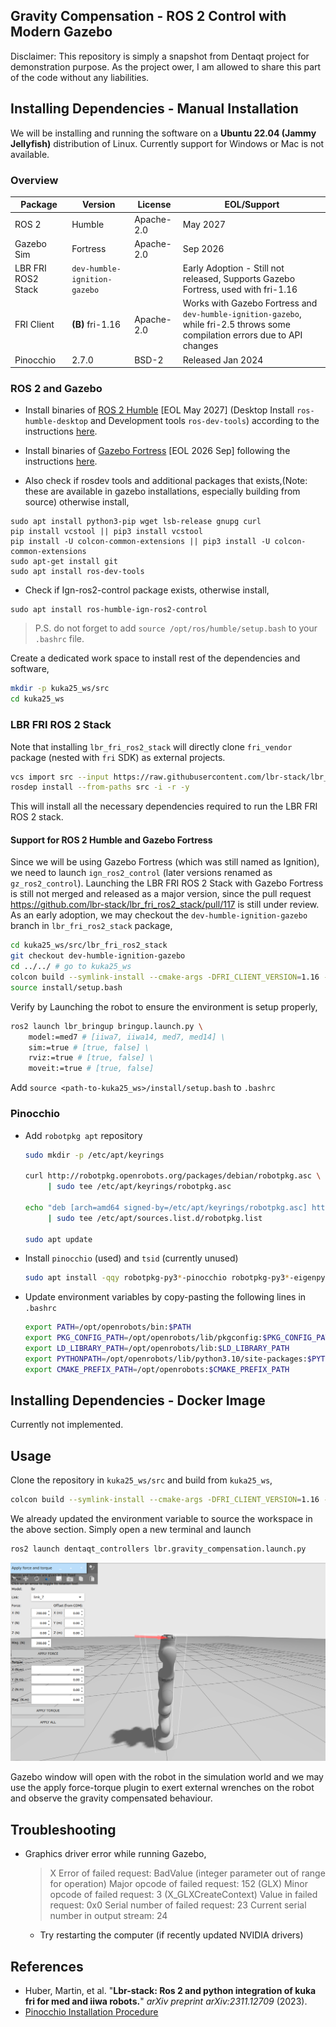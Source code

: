 ## Gravity Compensation - ROS 2 Control with Modern Gazebo

Disclaimer: This repository is simply a snapshot from Dentaqt project for demonstration purpose. As the project ower, I am allowed to share this part of the code without any liabilities.

## Installing Dependencies - Manual Installation

We will be installing and running the software on a **Ubuntu 22.04 (Jammy Jellyfish)** distribution of Linux. Currently support for Windows or Mac is not available.

### Overview

| Package            | Version                      | License    | EOL/Support                                                  |
| ------------------ | ---------------------------- | ---------- | ------------------------------------------------------------ |
| ROS 2              | Humble                       | Apache-2.0 | May 2027                                                     |
| Gazebo Sim         | Fortress                     | Apache-2.0 | Sep 2026                                                     |
| LBR FRI ROS2 Stack | `dev-humble-ignition-gazebo` |            | Early Adoption - Still not released, Supports Gazebo Fortress, used with fri-1.16 |
| FRI Client         | **(B)** fri-1.16             | Apache-2.0 | Works with Gazebo Fortress and `dev-humble-ignition-gazebo`, while fri-2.5 throws some compilation errors due to API changes |
| Pinocchio          | 2.7.0                        | BSD-2      | Released Jan 2024                                            |

### ROS 2 and Gazebo

- Install binaries of [ROS 2 Humble](https://docs.ros.org/en/humble/Releases/Release-Humble-Hawksbill.html) [EOL May 2027] (Desktop Install `ros-humble-desktop` and Development tools `ros-dev-tools`) according to the instructions [here](https://docs.ros.org/en/humble/Installation/Ubuntu-Install-Debians.html).
- Install binaries of [Gazebo Fortress](https://gazebosim.org/docs/fortress/install) [EOL 2026 Sep] following the instructions [here](https://gazebosim.org/docs/fortress/install_ubuntu).

- Also check if rosdev tools and additional packages that exists,(Note: these are available in gazebo installations, especially building from source) otherwise install,

```
sudo apt install python3-pip wget lsb-release gnupg curl
pip install vcstool || pip3 install vcstool
pip install -U colcon-common-extensions || pip3 install -U colcon-common-extensions
sudo apt-get install git
sudo apt install ros-dev-tools
```

- Check if Ign-ros2-control package exists, otherwise install,

```
sudo apt install ros-humble-ign-ros2-control
```

> P.S. do not forget to add `source /opt/ros/humble/setup.bash` to your `.bashrc` file.

Create a dedicated work space to install rest of the dependencies and software,

```sh
mkdir -p kuka25_ws/src
cd kuka25_ws
```

### LBR FRI ROS 2 Stack

Note that installing `lbr_fri_ros2_stack` will directly clone `fri_vendor` package (nested with `fri` SDK) as external projects.

```sh
vcs import src --input https://raw.githubusercontent.com/lbr-stack/lbr_fri_ros2_stack/humble/lbr_fri_ros2_stack/repos.yaml
rosdep install --from-paths src -i -r -y
```

This will install all the necessary dependencies required to run the LBR FRI ROS 2 stack.

#### Support for ROS 2 Humble and Gazebo Fortress

Since we will be using Gazebo Fortress (which was still named as Ignition), we need to launch `ign_ros2_control` (later versions renamed as `gz_ros2_control`). Launching the LBR FRI ROS 2 Stack with Gazebo Fortress is still not merged and released as a major version, since the pull request https://github.com/lbr-stack/lbr_fri_ros2_stack/pull/117 is still under review. As an early adoption, we may checkout the `dev-humble-ignition-gazebo` branch in `lbr_fri_ros2_stack` package,

```sh
cd kuka25_ws/src/lbr_fri_ros2_stack
git checkout dev-humble-ignition-gazebo
cd ../../ # go to kuka25_ws
colcon build --symlink-install --cmake-args -DFRI_CLIENT_VERSION=1.16 --no-warn-unused-cli
source install/setup.bash
```

Verify by Launching the robot to ensure the environment is setup properly,

```sh
ros2 launch lbr_bringup bringup.launch.py \
    model:=med7 # [iiwa7, iiwa14, med7, med14] \
    sim:=true # [true, false] \
    rviz:=true # [true, false] \
    moveit:=true # [true, false]
```

Add `source <path-to-kuka25_ws>/install/setup.bash` to `.bashrc`

### Pinocchio 

- Add `robotpkg apt` repository

  ```sh
  sudo mkdir -p /etc/apt/keyrings

  curl http://robotpkg.openrobots.org/packages/debian/robotpkg.asc \
       | sudo tee /etc/apt/keyrings/robotpkg.asc

  echo "deb [arch=amd64 signed-by=/etc/apt/keyrings/robotpkg.asc] http://robotpkg.openrobots.org/packages/debian/pub $(lsb_release -cs) robotpkg" \
       | sudo tee /etc/apt/sources.list.d/robotpkg.list

  sudo apt update
  ```

- Install `pinocchio` (used) and `tsid` (currently unused)

  ```sh
  sudo apt install -qqy robotpkg-py3*-pinocchio robotpkg-py3*-eigenpy
  ```

- Update environment variables by copy-pasting the following lines in `.bashrc`
  ```sh
  export PATH=/opt/openrobots/bin:$PATH
  export PKG_CONFIG_PATH=/opt/openrobots/lib/pkgconfig:$PKG_CONFIG_PATH
  export LD_LIBRARY_PATH=/opt/openrobots/lib:$LD_LIBRARY_PATH
  export PYTHONPATH=/opt/openrobots/lib/python3.10/site-packages:$PYTHONPATH # Adapt your desired python version here
  export CMAKE_PREFIX_PATH=/opt/openrobots:$CMAKE_PREFIX_PATH
  ```



## Installing Dependencies - Docker Image

Currently not implemented.

## Usage

Clone the repository in `kuka25_ws/src` and build from `kuka25_ws`, 
```sh
colcon build --symlink-install --cmake-args -DFRI_CLIENT_VERSION=1.16 --no-warn-unused-cli
```
We already updated the environment variable to source the workspace in the above section. Simply open a new terminal and launch
```sh
ros2 launch dentaqt_controllers lbr.gravity_compensation.launch.py 
```
![Gravity-compensation](./assets/thumbnail.png)

Gazebo window will open with the robot in the simulation world and we may use the apply force-torque plugin to exert external wrenches on the robot and 
observe the gravity compensated behaviour.

## Troubleshooting

- Graphics driver error while running Gazebo,

  > X Error of failed request: BadValue (integer parameter out of range for operation)
  > Major opcode of failed request: 152 (GLX)
  > Minor opcode of failed request: 3 (X_GLXCreateContext)
  > Value in failed request: 0x0
  > Serial number of failed request: 23
  > Current serial number in output stream: 24

  - Try restarting the computer (if recently updated NVIDIA drivers)

## References

- Huber, Martin, et al. "**Lbr-stack: Ros 2 and python integration of kuka fri for med and iiwa robots.**" _arXiv preprint arXiv:2311.12709_ (2023).
- [Pinocchio Installation Procedure](https://stack-of-tasks.github.io/pinocchio/download.html)

